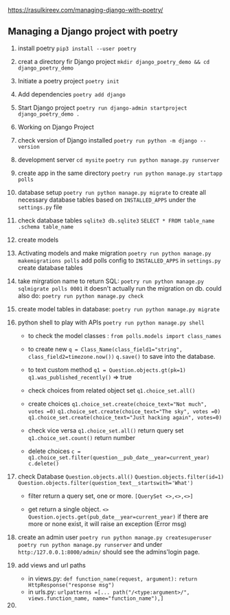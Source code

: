https://rasulkireev.com/managing-django-with-poetry/

## Managing a Django project with poetry

1. install poetry
      `pip3 install --user poetry` 
2. creat a directory fir Django project
      `mkdir django_poetry_demo && cd django_poetry_demo`
3. Initiate a poetry project
      `poetry init`
4. Add dependencies
      `poetry add django`
5. Start Django project
      `poetry run django-admin startproject django_poetry_demo .`
6. Working on Django Project
7. check version of Django installed
      `poetry run python -m django --version`
8. development server
      `cd mysite`
      `poetry run python manage.py runserver`
9.  create app in the same directory
      `poetry run python manage.py startapp polls`
      
10. database setup
      `poetry run python manage.py migrate`
      to create all necessary database tables based on `INSTALLED_APPS` under the `settings.py` file
11. check database tables
      `sqlite3 db.sqlite3`
      `SELECT * FROM table_name`
      `.schema table_name`
12. create models
13. Activating models and make migration
      `poetry run python manage.py makemigrations polls`
      add polls config to `INSTALLED_APPS` in `settings.py`
      create database tables
14. take mirgration name to return SQL: 
      `poetry run python manage.py sqlmigrate polls 0001`
      it doesn't actually run the migration on db. 
      could also do: 
      `poetry run python manage.py check`
15. create model tables in database:
      `poetry run python manage.py migrate`
16. python shell to play with APIs
      `poetry run python manage.py shell`
      * to check the model classes : `from polls.models import class_names`
      * to create new
      `q = Class_Name(class_field1="string", class_field2=timezone.now())`
      `q.save()` to save into the database.

      * to text custom method
      `q1 = Question.objects.gt(pk=1)`
      `q1.was_published_recently()` => true
      * check choices from related object set
      `q1.choice_set.all()`
      * create choices 
      `q1.choice_set.create(choice_text="Not much", votes =0)`
      `q1.choice_set.create(choice_text="The sky", votes =0)`
      `q1.choice_set.create(choice_text="Just hacking again", votes=0)`

      * check vice versa
      `q1.choice_set.all()` return query set
      `q1.choice_set.count()` return number

      * delete choices
      `c = q1.choice_set.filter(question__pub_date__year=current_year)`
      `c.delete()`

17. check Database
      `Question.objects.all()`
      `Question.objects.filter(id=1)`
      `Question.objects.filter(question_text__startswith='What')`
      * filter return a query set, one or more.
      `[QuerySet <>,<>,<>]`
      

      * get return a single object. `<>`
      `Question.ojects.get(pub_date__year=current_year)`
      if there are more or none exist, it will raise an exception (Error msg)

18. create an admin user
      `poetry run python manage.py createsuperuser`
      `poetry run python manage.py runserver` and under `http:/127.0.0.1:8000/admin/` should see the admins'login page.
19. add views and url paths
    * in views.py:
      `def function_name(request, argument):`
      `return HttpResponse("response msg")`
    * in urls.py:
      `urlpatterns =[... path("/<type:argument>/", views.function_name, name="function_name"),]`
20.  



